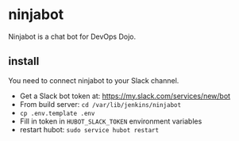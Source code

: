 # ninjabot

Ninjabot is a chat bot for DevOps Dojo.

## install

You need to connect ninjabot to your Slack channel.

- Get a Slack bot token at: https://my.slack.com/services/new/bot
- From build server: `cd /var/lib/jenkins/ninjabot`
- `cp .env.template .env`
- Fill in token in `HUBOT_SLACK_TOKEN` environment variables
- restart hubot: `sudo service hubot restart`
